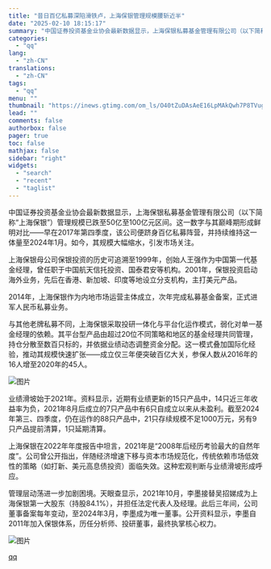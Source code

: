 ```yaml
---
title: "昔日百亿私募深陷滑铁卢，上海保银管理规模腰斩近半"
date: "2025-02-10 18:15:17"
summary: "中国证券投资基金业协会最新数据显示，上海保银私募基金管理有限公司（以下简称“上海保银”）管理规模已跌..."
categories:
  - "qq"
lang:
  - "zh-CN"
translations:
  - "zh-CN"
tags:
  - "qq"
menu: ""
thumbnail: "https://inews.gtimg.com/om_ls/O40tZuDAsAeE16LpMAkQwh7P8TVugFXX1v2EY7sygvjPsAA_640360/0"
lead: ""
comments: false
authorbox: false
pager: true
toc: false
mathjax: false
sidebar: "right"
widgets:
  - "search"
  - "recent"
  - "taglist"
---
```


中国证券投资基金业协会最新数据显示，上海保银私募基金管理有限公司（以下简称“上海保银”）管理规模已跌至50亿至100亿元区间。这一数字与其巅峰期形成鲜明对比——早在2017年第四季度，该公司便跻身百亿私募阵营，并持续维持这一体量至2024年1月。如今，其规模大幅缩水，引发市场关注。

上海保银母公司保银投资的历史可追溯至1999年，创始人王强作为中国第一代基金经理，曾任职于中国航天信托投资、国泰君安等机构。2001年，保银投资启动海外业务，先后在香港、新加坡、印度等地设立分支机构，主打美元产品。

2014年，上海保银作为内地市场运营主体成立，次年完成私募基金备案，正式进军人民币私募业务。

与其他老牌私募不同，上海保银采取投研一体化与平台化运作模式，弱化对单一基金经理的依赖。其平台型产品由超过20位不同策略和地区的基金经理共同管理，持仓分散至数百只标的，并依据业绩动态调整资金分配。这一模式叠加国际化经验，推动其规模快速扩张——成立仅三年便突破百亿大关，参保人数从2016年的16人增至2020年的45人。

![图片](https://inews.gtimg.com/om_bt/O_YMlcDUdfjtaX_jeMmXHh_B61ZP42Ot4qgeaCyzX2jLMAA/641)

业绩滑坡始于2021年。资料显示，近期有业绩更新的15只产品中，14只近三年收益率为负，2021年8月后成立的7只产品中有6只自成立以来从未盈利。截至2024年第三、四季度，仍在运作的88只产品中，21只存续规模不足1000万元，另有9只产品提前清算，1只延期清算。

上海保银在2022年年度报告中坦言，2021年是“2008年后经历考验最大的自然年度”。公司曾公开指出，伴随经济增速下移与资本市场规范化，传统依赖市场低效性的策略（如打新、美元高息债投资）面临失效。这种宏观判断与业绩滑坡形成呼应。

管理层动荡进一步加剧困境。天眼查显示，2021年10月，李墨接替吴招娣成为上海保银第一大股东（持股84.1%），并担任法定代表人及经理。此后三年间，公司董事备案每年变动，至2024年3月，李墨成为唯一董事。公开资料显示，李墨自2011年加入保银体系，历任分析师、投研董事，最终执掌核心权力。

![图片](https://inews.gtimg.com/om_bt/OsG1clU0AiQKzJYN3atgkBPW3rXcXEqGd6YJ60C5NLdqoAA/641)

[qq](https://new.qq.com/rain/a/20250210A06XXR00)
